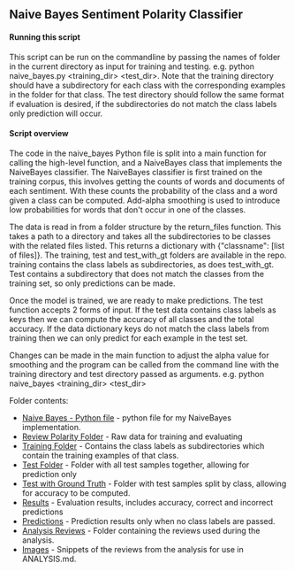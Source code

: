 ## Naive Bayes Sentiment Polarity Classifier

#### Running this script

This script can be run on the commandline by passing the names of folder in the
current directory as input for training and testing. e.g. python naive_bayes.py <training_dir> <test_dir>.
Note that the training directory should have a subdirectory for each class with the
corresponding examples in the folder for that class. The test directory should follow
the same format if evaluation is desired, if the subdirectories do not match the class
labels only prediction will occur.

#### Script overview

The code in the naive_bayes Python file is split into a main function for
calling the high-level function, and a NaiveBayes class that implements the
NaiveBayes classifier. The NaiveBayes classifier is first trained on the training
corpus, this involves getting the counts of words and documents of each sentiment. 
With these counts the probability of the class and a word given a class can be
computed. Add-alpha smoothing is used to introduce low probabilities for words
that don't occur in one of the classes.

The data is read in from a folder structure by the return_files function. This
takes a path to a directory and takes all the subdirectories to be classes with
the related files listed. This returns a dictionary with {"classname": [list of files]}.
The training, test and test_with_gt folders are available in the repo. training 
contains the class labels as subdirectories, as does test_with_gt. Test contains
a subdirectory that does not match the classes from the training set, so only
predictions can be made.

Once the model is trained, we are ready to make predictions. The test function
accepts 2 forms of input. If the test data contains class labels as keys then we
can compute the accuracy of all classes and the total accuracy. If the data dictionary
keys do not match the class labels from training then we can only predict for each
example in the test set.

Changes can be made in the main function to adjust the alpha value for smoothing and
the program can be called from the command line with the training directory and test
directory passed as arguments. e.g. python naive_bayes <training_dir> <test_dir>

Folder contents:

+ [Naive Bayes - Python file](naive_bayes.py) - python file for my NaiveBayes implementation.
+ [Review Polarity Folder](review_polarity) - Raw data for training and evaluating
+ [Training Folder](training) - Contains the class labels as subdirectories which contain the training examples of that class.
+ [Test Folder](test) - Folder with all test samples together, allowing for prediction only
+ [Test with Ground Truth](test_with_gt) - Folder with test samples split by class, allowing for accuracy to be computed.
+ [Results](results) - Evaluation results, includes accuracy, correct and incorrect predictions
+ [Predictions](prediction) - Prediction results only when no class labels are passed.
+ [Analysis Reviews](analysis_reviews) - Folder containing the reviews used during the analysis.
+ [Images](images) - Snippets of the reviews from the analysis for use in ANALYSIS.md.
